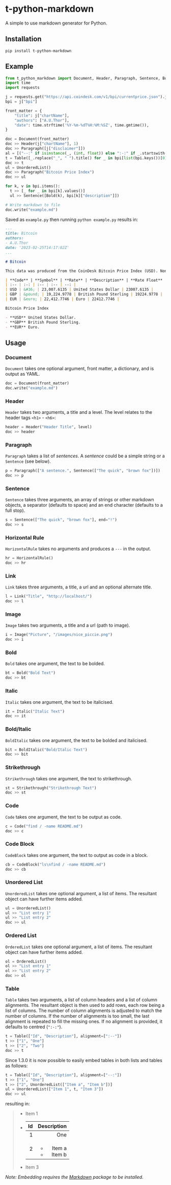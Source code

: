 # t-python-markdown

A simple to use markdown generator for Python.

## Installation
```
pip install t-python-markdown
```

## Example

```python
from t_python_markdown import Document, Header, Paragraph, Sentence, Bold, Table, UnorderedList
import time
import requests

j = requests.get("https://api.coindesk.com/v1/bpi/currentprice.json").json()
bpi = j["bpi"]

front_matter = {
    "title": j["chartName"],
    "authors": ["A.U.Thor"],
    "date": time.strftime('%Y-%m-%dT%H:%M:%SZ', time.gmtime()),
}

doc = Document(front_matter)
doc >> Header(j["chartName"], 1)
doc >> Paragraph([j["disclaimer"]])
al = [("--:" if isinstance(_, (int, float)) else ":-:" if _.startswith("&") else ":--") for _ in bpi[list(bpi.keys())[0]].values()]
t = Table([_.replace("_", " ").title() for _ in bpi[list(bpi.keys())[0]].keys()], alignment=al)
doc >> t
ul = UnorderedList()
doc >> Paragraph("Bitcoin Price Index")
doc >> ul

for k, v in bpi.items():
  t >> [_ for _ in bpi[k].values()]
  ul >> Sentence([Bold(k), bpi[k]["description"]])

# Write markdown to file
doc.write("example.md")
```

Saved as `example.py` then running `python example.py` results in:

```markdown
---
title: Bitcoin
authors:
- A.U.Thor
date: '2023-02-25T14:17:02Z'
...

# Bitcoin

This data was produced from the CoinDesk Bitcoin Price Index (USD). Non-USD currency data converted using hourly conversion rate from openexchangerates.org

| **Code** | **Symbol** | **Rate** | **Description** | **Rate Float** |
| :-- | :-: | :-- | :-- | --: |
| USD | &#36; | 23,007.6135 | United States Dollar | 23007.6135 |
| GBP | &pound; | 19,224.9778 | British Pound Sterling | 19224.9778 |
| EUR | &euro; | 22,412.7746 | Euro | 22412.7746 |

Bitcoin Price Index

- **USD** United States Dollar.
- **GBP** British Pound Sterling.
- **EUR** Euro.
```

## Usage

### Document
`Document` takes one optional argument, front matter, a dictionary, and is output as YAML.

```python
doc = Document(front_matter)
doc.write("example.md")
```

### Header
`Header` takes two arguments, a title and a level. The level relates to the header tags `<h1>` - `<h6>`:

```python
header = Header("Header Title", level)
doc >> header
```

### Paragraph
`Paragraph` takes a list of _sentences_. A _sentence_ could be a simple string or a `Sentence` (see below).

```python
p = Paragraph(["A sentence.", Sentence(["The quick", "brown fox"])])
doc >> p
```

### Sentence
`Sentence` takes three arguments, an array of strings or other markdown objects, a separator (defaults to space) and an end character (defaults to a full stop).

```python
s = Sentence(["The quick", "brown fox"], end="!")
doc >> s
```

### Horizontal Rule
`HorizontalRule` takes no arguments and produces a `---` in the output.

```python
hr = HorizontalRule()
doc >> hr
```

### Link
`Link` takes three arguments, a title, a url and an optional alternate title.

```python
l = Link("Title", "http://localhost/")
doc >> l
```

### Image
`Image` takes two arguments, a title and a url (path to image).

```python
i = Image("Picture", "/images/nice_piccie.png")
doc >> i
```

### Bold
`Bold` takes one argument, the text to be bolded.

```python
bt = Bold("Bold Text")
doc >> bt
```

### Italic
`Italic` takes one argument, the text to be italicised.

```python
it = Italic("Italic Text")
doc >> it
```

### Bold/Italic
`BoldItalic` takes one argument, the text to be bolded and italicised.

```python
bit = BoldItalic("Bold/Italic Text")
doc >> bit
```

### Strikethrough
`Strikethrough` takes one argument, the text to strikethrough.

```python
st = Strikethrough("Strikethrough Text")
doc >> st
```

### Code
`Code` takes one argument, the text to be output as code.

```python
c = Code("find / -name README.md")
doc >> c
```

### Code Block
`CodeBlock` takes one argument, the text to output as code in a block.

```python
cb = CodeBlock("ls\nfind / -name README.md")
doc >> cb
```

### Unordered List
`UnorderedList` takes one optional argument, a list of items. The resultant object can have further items added.

```python
ul = UnorderedList()
ul >> "List entry 1"
ul >> "List entry 2"
doc >> ul
```

### Ordered List
`OrderedList` takes one optional argument, a list of items. The resultant object can have further items added.

```python
ol = OrderedList()
ol >> "List entry 1"
ol >> "List entry 2"
doc >> ol
```

### Table
`Table` takes two arguments, a list of column headers and a list of column alignments. The resultant object is then used to add rows, each row being a list of columns. The number of column alignments is adjusted to match the number of columns. If the number of alignments is too small, the last alignment is repeated to fill the missing ones. If no alignment is provided, it defaults to centred (`":-:"`).

```python
t = Table(["Id", "Description"], alignment=[":--"])
t >> ["1", "One"]
t >> ["2", "Two"]
doc >> t
```

Since 1.3.0 it is now possible to easily embed tables in both lists and tables as follows:

```python
t = Table(["Id", "Description"], alignment=["--:"])
t >> ["1", "One"]
t >> ["2", UnorderedList(["Item a", "Item b"])]
ul = UnorderedList(["Item 1", t, "Item 3"])
doc >> ul
```

resulting in:

> - Item 1
> - <table><thead><tr><th style="text-align: right;"><strong>Id</strong></th><th style="text-align: right;"><strong>Description</strong></th></tr></thead><tbody><tr><td style="text-align: right;">1</td><td style="text-align: right;">One</td></tr><tr><td style="text-align: right;">2</td><td style="text-align: right;"><ul><li>Item a</li><li>Item b</li></ul></td></tr></tbody></table>
> - Item 3

_Note: Embedding requires the [Markdown](https://pypi.org/project/Markdown/) package to be installed._
